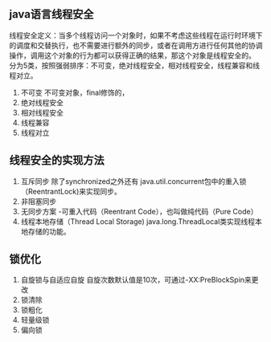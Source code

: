 ## java语言线程安全
线程安全定义：当多个线程访问一个对象时，如果不考虑这些线程在运行时环境下的调度和交替执行，也不需要进行额外的同步，或者在调用方进行任何其他的协调操作，调用这个对象的行为都可以获得正确的结果，那这个对象是线程安全的。
分为5类，按照强弱排序：不可变，绝对线程安全，相对线程安全，线程兼容和线程对立。
1. 不可变
    不可变对象，final修饰的，
2. 绝对线程安全
3. 相对线程安全
4. 线程兼容
5. 线程对立

## 线程安全的实现方法
1. 互斥同步
    除了synchronized之外还有 java.util.concurrent包中的重入锁（ReentrantLock)来实现同步。
2. 非阻塞同步
3. 无同步方案
    -可重入代码（Reentrant Code），也叫做纯代码（Pure Code）
4. 线程本地存储（Thread Local Storage)
java.long.ThreadLocal类实现线程本地存储的功能。
## 锁优化
1. 自旋锁与自适应自旋
    自旋次数默认值是10次，可通过-XX:PreBlockSpin来更改
2. 锁清除
3. 锁粗化
4. 轻量级锁
5. 偏向锁

